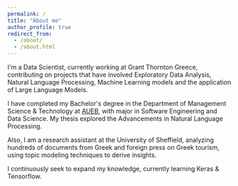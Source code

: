```yaml
---
permalink: /
title: "About me"
author_profile: true
redirect_from: 
  - /about/
  - /about.html
---
```


<!-- 🎓 I have graduated from [DMST](https://www.dept.aueb.gr/) of Athens University of Economics and Business, with major in Software Engineering and Data Science

A data-driven personal website
====== -->

I'm a Data Scientist, currently working at Grant Thornton Greece, contributing on projects that have involved Exploratory Data Analysis, Natural Language Processing, Machine Learning models and the application of Large Language Models. 

I have completed my Bachelor's degree in the Department of Management Science & Technology at [AUEB](https://www.aueb.gr/), with major in Software Engineering and Data Science. My thesis explored the Advancements in Natural Language Processing. 

Also, I am a research assistant at the University of Sheffield, analyzing hundreds of documents from Greek and foreign press on Greek tourism, using topic modeling techniques to derive insights.

I continuously seek to expand my knowledge, currently learning Keras & Tensorflow.